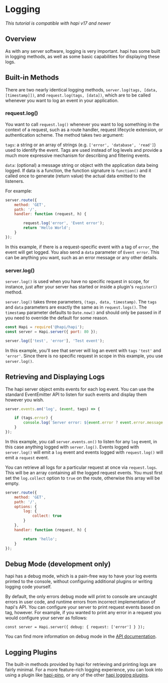 # Logging

_This tutorial is compatible with hapi v17 and newer_


## <a name="overview"></a> Overview

As with any server software, logging is very important. hapi has some built in logging methods, as well as some basic capabilities for displaying these logs.

## <a name="methods"></a> Built-in Methods

There are two nearly identical logging methods, `server.log(tags, [data, [timestamp]])`, and `request.log(tags, [data])`, which are to be called whenever you want to log an event in your application. 

### <a name="request.log"></a> request.log()

You want to call `request.log()` whenever you want to log something in the context of a request, such as a route handler, request lifecycle extension, or authentication scheme. The method takes two argument:

`tags`: a string or an array of strings (e.g. `['error', 'database', 'read']`) used to identify the event. Tags are used instead of log levels and provide a much more expressive mechanism for describing and filtering events.

`data`: (optional) a message string or object with the application data being logged. If data is a function, the function signature is `function()` and it called once to generate (return value) the actual data emitted to the listeners.

For example:

```js
server.route({
    method: 'GET',
    path: '/',
    handler: function (request, h) {

        request.log('error', 'Event error');
        return 'Hello World';
    }
});
```
In this example, if there is a request-specific event with a tag of `error`, the event will get logged. You also send a `data` parameter of `Event error`. This can be anything you want, such as an error message or any other details.  

### <a name="server.log"></a> server.log()

`server.log()` is used when you have no specific request in scope, for instance, just after your server has started or inside a plugin's `register()` method.

`server.log()` takes three parameters, `(tags, data, timestamp)`. The `tags` and `data` parameters are exactly the same as in `request.logs()`. The `timestamp` parameter defaults to `Date.now()` and should only be passed in if you need to override the default for some reason.  

```js
const Hapi = require('@hapi/hapi');
const server = Hapi.server({ port: 80 });

server.log(['test', 'error'], 'Test event');
```
In this example, you'll see that server will log an event with `tags` `'test'` and `'error'`. Since there is no specific request in scope in this example, you use `server.log()`.

## <a name="display"></a> Retrieving and Displaying Logs

The hapi server object emits events for each log event. You can use the standard EventEmitter API to listen for such events and display them however you wish.

```js
server.events.on('log', (event, tags) => {

    if (tags.error) {
        console.log(`Server error: ${event.error ? event.error.message : 'unknown'}`);
    }
});
```
In this example, you call `server.events.on()` to listen for any `log` event, in this case anything logged with `server.log()`. Events logged with `server.log()` will emit a `log` event and events logged with `request.log()` will emit a `request` event.  

You can retrieve all logs for a particular request at once via `request.logs`. This will be an array containing all the logged request events. You must first set the `log.collect` option to `true` on the route, otherwise this array will be empty.

```js
server.route({
    method: 'GET',
    path: '/',
    options: {
        log: {
            collect: true
        }
    },
    handler: function (request, h) {

        return 'hello';
    }
});
```

## <a name="debug"></a> Debug Mode (development only)

hapi has a debug mode, which is a pain-free way to have your log events printed to the console, without configuring additional plugins or writing logging code yourself.

By default, the only errors debug mode will print to console are uncaught errors in user code, and runtime errors from incorrect implementation of hapi's API. You can configure your server to print request events based on tag, however. For example, if you wanted to print any error in a request you would configure your server as follows:

`const server = Hapi.server({ debug: { request: ['error'] } });`

You can find more information on debug mode in the [API documentation](/api#server.options.debug).

## <a name="plugins"></a>Logging Plugins

The built-in methods provided by hapi for retrieving and printing logs are fairly minimal. For a more feature-rich logging experience, you can look into using a plugin like [hapi-pino](https://www.npmjs.com/package/hapi-pino), or any of the other [hapi logging plugins](/plugins#logging).

